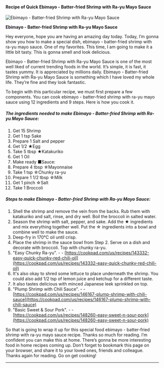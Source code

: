             

#### Recipe of Quick Ebimayo - Batter-fried Shrimp with Ra-yu Mayo Sauce

![Ebimayo - Batter-fried Shrimp with Ra-yu Mayo Sauce](https://img-global.cpcdn.com/recipes/6272895694143488/751x532cq70/ebimayo-batter-fried-shrimp-with-ra-yu-mayo-sauce-recipe-main-photo.jpg)

**Ebimayo - Batter-fried Shrimp with Ra-yu Mayo Sauce**

Hey everyone, hope you are having an amazing day today. Today, I’m gonna show you how to make a special dish, ebimayo - batter-fried shrimp with ra-yu mayo sauce. One of my favorites. This time, I am going to make it a little bit tasty. This is gonna smell and look delicious.

Ebimayo - Batter-fried Shrimp with Ra-yu Mayo Sauce is one of the most well liked of current trending foods in the world. It’s simple, it is fast, it tastes yummy. It is appreciated by millions daily. Ebimayo - Batter-fried Shrimp with Ra-yu Mayo Sauce is something which I have loved my whole life. They’re fine and they look fantastic.

To begin with this particular recipe, we must first prepare a few components. You can cook ebimayo - batter-fried shrimp with ra-yu mayo sauce using 12 ingredients and 9 steps. Here is how you cook it.

##### The ingredients needed to make Ebimayo - Batter-fried Shrimp with Ra-yu Mayo Sauce:

1.  Get 15 Shrimp
2.  Get 1 tsp Sake
3.  Prepare 1 Salt and pepper
4.  Get 1/2 ★Egg
5.  Take 5 tbsp ★Katakuriko
6.  Get 1 Oil
7.  Make ready ■Sauce:
8.  Prepare 4 tbsp ☆Mayonnaise
9.  Take 1 tsp ☆Chunky ra-yu
10.  Prepare 1 1/2 tbsp ☆Milk
11.  Get 1 pinch ☆Salt
12.  Take 1 Broccoli

##### Steps to make Ebimayo - Batter-fried Shrimp with Ra-yu Mayo Sauce:

1.  Shell the shrimp and remove the vein from the backs. Rub them with katakuriko and salt, rinse, and dry well. Boil the broccoli in salted water.
2.  Season the shrimp with salt, pepper, and sake. Add the ★ ingredients and mix everything together well. Put the ☆ ingredients into a bowl and combine well to make the sauce.
3.  Deep-fry in 170℃ oil until crisp.
4.  Place the shrimp in the sauce bowl from Step 2. Serve on a dish and decorate with broccoli. Top with chunky ra-yu.
5.  "Easy Chunky Ra-yu". - - [https://cookpad.com/us/recipes/143332-easy-quick-chunky-red-chili-oil](https://cookpad.com/us/recipes/143332-easy-quick-chunky-red-chili-oil)
6.  It's also okay to shred some lettuce to place underneath the shrimp. You could also add 1/2 tsp of lemon juice and ketchup for a different taste.
7.  It also tastes delicious with minced Japanese leek sprinkled on top.
8.  "Plump Shrimp with Chili Sauce". - - [https://cookpad.com/us/recipes/146167-plump-shrimp-with-chili-sauce](https://cookpad.com/us/recipes/146167-plump-shrimp-with-chili-sauce)
9.  "Basic Sweet & Sour Pork". - - [https://cookpad.com/us/recipes/148260-easy-sweet-n-sour-pork](https://cookpad.com/us/recipes/148260-easy-sweet-n-sour-pork)

So that is going to wrap it up for this special food ebimayo - batter-fried shrimp with ra-yu mayo sauce recipe. Thanks so much for reading. I’m confident you can make this at home. There’s gonna be more interesting food in home recipes coming up. Don’t forget to bookmark this page on your browser, and share it to your loved ones, friends and colleague. Thanks again for reading. Go on get cooking!

* * *